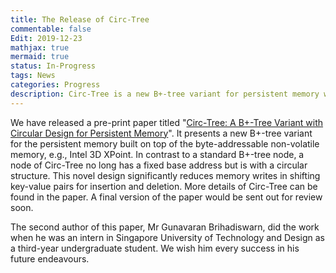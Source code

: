 ```yaml
---
title: The Release of Circ-Tree
commentable: false
Edit: 2019-12-23
mathjax: true
mermaid: true
status: In-Progress
tags: News
categories: Progress
description: Circ-Tree is a new B+-tree variant for persistent memory with circular design.
---
```


<p>We have released a pre-print paper titled "<a href="https://arxiv.org/abs/1912.09783" target="_blank">Circ-Tree: A B+-Tree Variant with Circular Design for Persistent Memory</a>". It presents a new B+-tree variant for the persistent memory built on top of the byte-addressable non-volatile memory, e.g., Intel 3D XPoint. 
In contrast to a standard B+-tree node, a node of Circ-Tree no long has a fixed base address but is with a circular structure. This novel design significantly reduces memory writes in shifting key-value pairs for insertion and deletion. More details of Circ-Tree can be found in the <a href="https://arxiv.org/pdf/1912.09783.pdf" style="text-decoration: none;" target="_blank">paper</a>. A final version of the paper would be sent out for review soon.</p>

<p>The second author of this paper, <a href="https://scholar.google.com/citations?user=QMbXGTsAAAAJ" style="text-decoration: none;" target="_blank">Mr Gunavaran Brihadiswarn</a>, did the work when he was an intern in Singapore University of Technology and Design as a third-year undergraduate student. We wish him every success in his future endeavours.</p>

